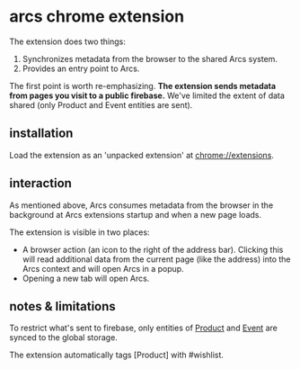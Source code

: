 # arcs chrome extension

The extension does two things:

1) Synchronizes metadata from the browser to the shared Arcs system.
1) Provides an entry point to Arcs.

The first point is worth re-emphasizing. **The extension sends metadata from
pages you visit to a public firebase.** We've limited the extent of data
shared (only Product and Event entities are sent).

## installation

Load the extension as an 'unpacked extension' at
[chrome://extensions](chrome://extensions).

## interaction

As mentioned above, Arcs consumes metadata from the browser in the background
at Arcs extensions startup and when a new page loads.

The extension is visible in two places:

* A browser action (an icon to the right of the address bar). Clicking this
  will read additional data from the current page (like the address) into the
  Arcs context and will open Arcs in a popup.
* Opening a new tab will open Arcs.

## notes & limitations

To restrict what's sent to firebase, only entities of
[Product](https://schema.org/Product) and [Event](https://schema.org/Event)
are synced to the global storage.

The extension automatically tags [Product] with #wishlist.
